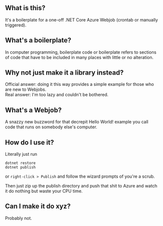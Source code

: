 ## What is this?
It's a boilerplate for a one-off .NET Core Azure Webjob (crontab or manually triggered).

## What's a boilerplate?

In computer programming, boilerplate code or boilerplate refers to sections of code that have to be included in many places with little or no alteration.

## Why not just make it a library instead?

Official answer: doing it this way provides a simple example for those who are new to Webjobs.  
Real answer: I'm too lazy and couldn't be bothered.

## What's a Webjob?

A snazzy new buzzword for that decrepit Hello World! example you call code that runs on somebody else's computer.

## How do I use it?

Literally just run
```
dotnet restore
dotnet publish
```
or `right-click > Publish` and follow the wizard prompts of you're a scrub.

Then just zip up the publish directory and push that shit to Azure and watch it do nothing but waste your CPU time.

## Can I make it do xyz?

Probably not.

